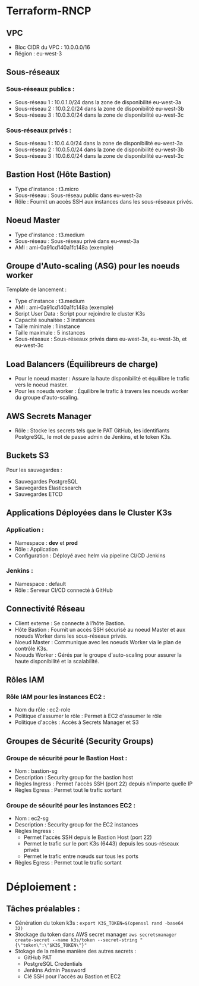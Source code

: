 # Terraform-RNCP

## VPC
- Bloc CIDR du VPC : 10.0.0.0/16
- Région : eu-west-3
## Sous-réseaux
### Sous-réseaux publics :
- Sous-réseau 1 : 10.0.1.0/24 dans la zone de disponibilité eu-west-3a
- Sous-réseau 2 : 10.0.2.0/24 dans la zone de disponibilité eu-west-3b
- Sous-réseau 3 : 10.0.3.0/24 dans la zone de disponibilité eu-west-3c
### Sous-réseaux privés :
- Sous-réseau 1 : 10.0.4.0/24 dans la zone de disponibilité eu-west-3a
- Sous-réseau 2 : 10.0.5.0/24 dans la zone de disponibilité eu-west-3b
- Sous-réseau 3 : 10.0.6.0/24 dans la zone de disponibilité eu-west-3c
## Bastion Host (Hôte Bastion)
- Type d'instance : t3.micro
- Sous-réseau : Sous-réseau public dans eu-west-3a
- Rôle : Fournit un accès SSH aux instances dans les sous-réseaux privés.
## Noeud Master
- Type d'instance : t3.medium
- Sous-réseau : Sous-réseau privé dans eu-west-3a
- AMI : ami-0a91cd140a1fc148a (exemple)
## Groupe d'Auto-scaling (ASG) pour les noeuds worker
Template de lancement :
- Type d'instance : t3.medium
- AMI : ami-0a91cd140a1fc148a (exemple)
- Script User Data : Script pour rejoindre le cluster K3s
- Capacité souhaitée : 3 instances
- Taille minimale : 1 instance
- Taille maximale : 5 instances
- Sous-réseaux : Sous-réseaux privés dans eu-west-3a, eu-west-3b, et eu-west-3c
## Load Balancers (Équilibreurs de charge)
- Pour le noeud master : Assure la haute disponibilité et équilibre le trafic vers le noeud master.
- Pour les noeuds worker : Équilibre le trafic à travers les noeuds worker du groupe d'auto-scaling.
## AWS Secrets Manager
- Rôle : Stocke les secrets tels que le PAT GitHub, les identifiants PostgreSQL, le mot de passe admin de Jenkins, et le token K3s.
## Buckets S3
Pour les sauvegardes :
- Sauvegardes PostgreSQL
- Sauvegardes Elasticsearch
- Sauvegardes ETCD
## Applications Déployées dans le Cluster K3s
### Application :
- Namespace : **dev** et **prod**
- Rôle : Application 
- Configuration : Déployé avec helm via pipeline CI/CD Jenkins
### Jenkins :
- Namespace : default
- Rôle : Serveur CI/CD connecté à GitHub
## Connectivité Réseau
- Client externe : Se connecte à l'hôte Bastion.
- Hôte Bastion : Fournit un accès SSH sécurisé au noeud Master et aux noeuds Worker dans les sous-réseaux privés.
- Noeud Master : Communique avec les noeuds Worker via le plan de contrôle K3s.
- Noeuds Worker : Gérés par le groupe d'auto-scaling pour assurer la haute disponibilité et la scalabilité.
## Rôles IAM
### Rôle IAM pour les instances EC2 :
- Nom du rôle : ec2-role
- Politique d'assumer le rôle : Permet à EC2 d'assumer le rôle
- Politique d'accès : Accès à Secrets Manager et S3
## Groupes de Sécurité (Security Groups)
### Groupe de sécurité pour le Bastion Host :
- Nom : bastion-sg
- Description : Security group for the bastion host
- Règles Ingress : Permet l'accès SSH (port 22) depuis n'importe quelle IP
- Règles Egress : Permet tout le trafic sortant
### Groupe de sécurité pour les instances EC2 :
- Nom : ec2-sg
- Description : Security group for the EC2 instances
- Règles Ingress :
    - Permet l'accès SSH depuis le Bastion Host (port 22)
    - Permet le trafic sur le port K3s (6443) depuis les sous-réseaux privés
    - Permet le trafic entre nœuds sur tous les ports
- Règles Egress : Permet tout le trafic sortant



# Déploiement :

## Tâches préalables :
- Génération du token k3s :
```export K3S_TOKEN=$(openssl rand -base64 32)```
- Stockage du token dans AWS secret manager
```aws secretsmanager create-secret --name k3s/token --secret-string "{\"token\":\"$K3S_TOKEN\"}"```
- Stokage de la même manière des autres secrets :
    - GitHub PAT
    - PostgreSQL Credentials
    - Jenkins Admin Password
    - Clé SSH pour l'accès au Bastion et EC2
